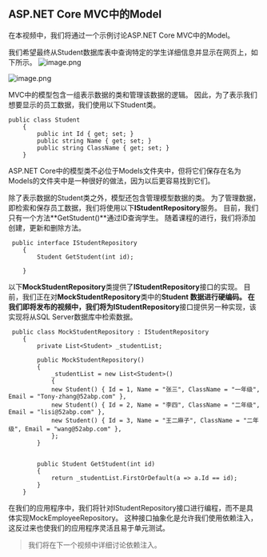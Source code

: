 ## ASP.NET Core MVC中的Model

在本视频中，我们将通过一个示例讨论ASP.NET Core MVC中的Model。

我们希望最终从Student数据库表中查询特定的学生详细信息并显示在网页上，如下所示。
![image.png](https://upload-images.jianshu.io/upload_images/1979022-c29178c235edc967.png?imageMogr2/auto-orient/strip%7CimageView2/2/w/1240)

![image.png](https://upload-images.jianshu.io/upload_images/1979022-60ca9c400725cf6e.png?imageMogr2/auto-orient/strip%7CimageView2/2/w/1240)

MVC中的模型包含一组表示数据的类和管理该数据的逻辑。 因此，为了表示我们想要显示的员工数据，我们使用以下Student类。
```
public class Student
    {
        public int Id { get; set; }
        public string Name { get; set; }
        public string ClassName { get; set; }
    }
```

ASP.NET Core中的模型类不必位于Models文件夹中，但将它们保存在名为Models的文件夹中是一种很好的做法，因为以后更容易找到它们。

除了表示数据的Student类之外，模型还包含管理模型数据的类。 为了管理数据，即检索和保存员工数据，我们将使用以下**IStudentRepository**服务。 目前，我们只有一个方法**GetStudent()**通过ID查询学生。 随着课程的进行，我们将添加创建，更新和删除方法。

```
 public interface IStudentRepository
    {
        Student GetStudent(int id);
  
    }

```

以下**MockStudentRepository**类提供了**IStudentRepository**接口的实现。 目前，我们正在对**MockStudentRepository**类中的**Student **数据进行硬编码。 在我们即将发布的视频中，我们将为**IStudentRepository**接口提供另一种实现，该实现将从SQL Server数据库中检索数据。

```
 public class MockStudentRepository : IStudentRepository
    {
        private List<Student> _studentList;

        public MockStudentRepository()
        {
            _studentList = new List<Student>()
            {
            new Student() { Id = 1, Name = "张三", ClassName = "一年级", Email = "Tony-zhang@52abp.com" },
            new Student() { Id = 2, Name = "李四", ClassName = "二年级", Email = "lisi@52abp.com" },
            new Student() { Id = 3, Name = "王二麻子", ClassName = "二年级", Email = "wang@52abp.com" },
            };
        }


        public Student GetStudent(int id)
        {
            return _studentList.FirstOrDefault(a => a.Id == id);
        }        
    }
```
在我们的应用程序中，我们将针对IStudentRepository接口进行编程，而不是具体实现MockEmployeeRepository。 这种接口抽象化是允许我们使用依赖注入，这反过来也使我们的应用程序灵活且易于单元测试。

>  我们将在下一个视频中详细讨论依赖注入。










